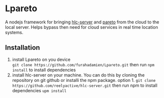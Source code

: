 Lpareto
========

A nodejs framework for bringing [hlc-server](https://www.npmjs.com/package/hlc-server) and [pareto](https://pareto.reelyactive.com) from the cloud to the local server. Helps bypass then need for cloud services in real time location systems.

Installation
------------
1. install Lpareto on you device    
    `git clone https://github.com/furahadamien/Lpareto.git`
    then run 
    `npm install` to install dependencies
2. install hlc-server on your machine. You can do this by cloning the repository on git github or installi the npm package.
    option 1.
    `git clone https://github.com/reelyactive/hlc-server.git`
    then run npm to install dependencies
    `upm install`



